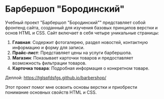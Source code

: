 # Барбершоп "Бородинский"

Учебный проект "Барбершоп "Бородинский"" представляет собой фронтенд сайта, созданный для изучения базовых принципов верстки и основ HTML и CSS. Сайт включает в себя четыре уникальные страницы:

1.  **Главная**: Содержит фотогалерею, раздел новостей, контактную информацию и форму для записи.
2.  **Прайс-лист**: Представляет цены на услуги барбершопа.
3.  **Магазин**: Показывает карточки товаров и предоставляет возможность фильтрации товаров.
4.  **Карточка товара**: Подробная информация о конкретном товаре.

Деплой: https://tglspfdsfgs.github.io/barbershop/

Этот проект помог мне освоить основы верстки и приобрести понимание основных свойств HTML и CSS.
